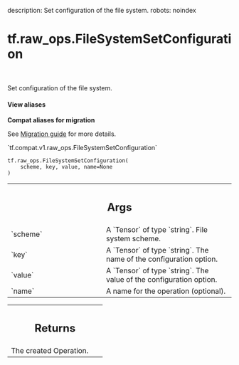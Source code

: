 description: Set configuration of the file system.
robots: noindex

# tf.raw_ops.FileSystemSetConfiguration

<!-- Insert buttons and diff -->

<table class="tfo-notebook-buttons tfo-api nocontent" align="left">

</table>



Set configuration of the file system.


<section class="expandable">
  <h4 class="showalways">View aliases</h4>
  <p>
<b>Compat aliases for migration</b>
<p>See
<a href="https://www.tensorflow.org/guide/migrate">Migration guide</a> for
more details.</p>
<p>`tf.compat.v1.raw_ops.FileSystemSetConfiguration`</p>
</p>
</section>

<pre class="devsite-click-to-copy prettyprint lang-py tfo-signature-link">
<code>tf.raw_ops.FileSystemSetConfiguration(
    scheme, key, value, name=None
)
</code></pre>



<!-- Placeholder for "Used in" -->


<!-- Tabular view -->
 <table class="responsive fixed orange">
<colgroup><col width="214px"><col></colgroup>
<tr><th colspan="2"><h2 class="add-link">Args</h2></th></tr>

<tr>
<td>
`scheme`<a id="scheme"></a>
</td>
<td>
A `Tensor` of type `string`. File system scheme.
</td>
</tr><tr>
<td>
`key`<a id="key"></a>
</td>
<td>
A `Tensor` of type `string`. The name of the configuration option.
</td>
</tr><tr>
<td>
`value`<a id="value"></a>
</td>
<td>
A `Tensor` of type `string`. The value of the configuration option.
</td>
</tr><tr>
<td>
`name`<a id="name"></a>
</td>
<td>
A name for the operation (optional).
</td>
</tr>
</table>



<!-- Tabular view -->
 <table class="responsive fixed orange">
<colgroup><col width="214px"><col></colgroup>
<tr><th colspan="2"><h2 class="add-link">Returns</h2></th></tr>
<tr class="alt">
<td colspan="2">
The created Operation.
</td>
</tr>

</table>

